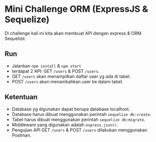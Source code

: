 # Mini Challenge ORM (ExpressJS & Sequelize)

Di challenge kali ini kita akan membuat API dengan express & ORM Sequelize.

## Run

- Jalankan `npm install` & `npm start`
- terdapat 2 API: GET `/users` & POST `/users`.
- GET `/users` akan menampilkan daftar user yg ada di tabel.
- POST `/users` akan menambahkan user ke dalam tabel.

## Ketentuan

- Database yg digunakan dapat berupa database localhost.
- Database harus dibuat menggunakan perintah `sequelize db:create`.
- Tabel harus dibuat menggunakan perintah `sequelize db:migrate`.
- Middleware yang digunakan adalah `express.json()`.
- Pengujian API GET `/users` & POST `/users` dilakukan menggunakan Postman.
